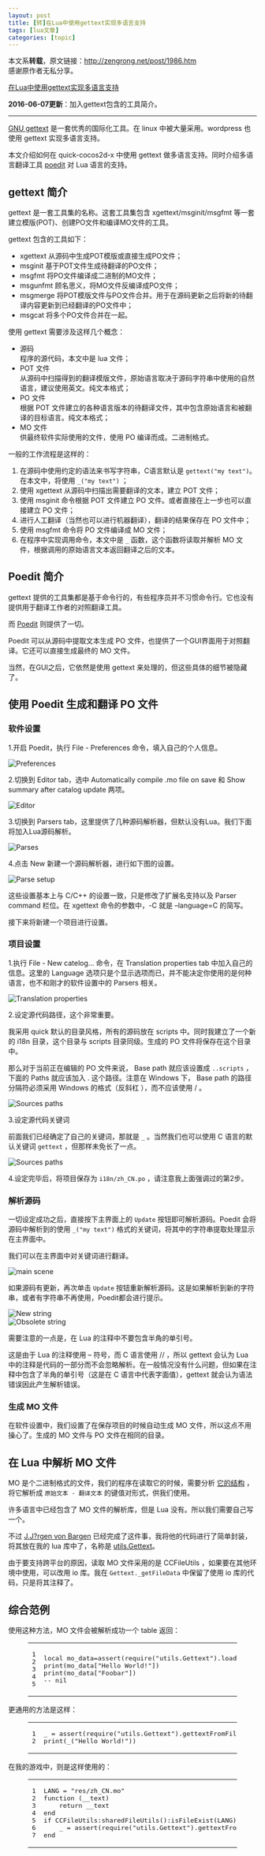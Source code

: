 ```yaml
---
layout: post
title: [转]在Lua中使用gettext实现多语言支持 
tags: [lua文章]
categories: [topic]
---
```

<p>本文系<strong>转载</strong>，原文链接：<a href="http://zengrong.net/post/1986.htm" target="_blank" rel="external noopener noreferrer">http://zengrong.net/post/1986.htm</a><br/>感谢原作者无私分享。</p>
<p><a href="http://zengrong.net/post/1986.htm" target="_blank" rel="external noopener noreferrer">在Lua中使用gettext实现多语言支持</a></p>
<p><strong>2016-06-07更新</strong>：加入gettext包含的工具简介。</p>
<hr/>

<p><a href="http://www.gnu.org/software/gettext/" target="_blank" rel="external noopener noreferrer">GNU gettext</a> 是一套优秀的国际化工具。在 linux 中被大量采用。wordpress 也使用 gettext 实现多语言支持。</p>
<p>本文介绍如何在 quick-cocos2d-x 中使用 gettext 做多语言支持。同时介绍多语言翻译工具 <a href="http://www.poedit.net" target="_blank" rel="external noopener noreferrer">poedit</a> 对 Lua 语言的支持。</p>
<h2 id="gettext-简介"><a href="#gettext-简介" class="headerlink" title="gettext 简介"></a>gettext 简介</h2><p>gettext 是一套工具集的名称。这套工具集包含 xgettext/msginit/msgfmt 等一套建立模版(POT)、创建PO文件和编译MO文件的工具。</p>
<p>gettext 包含的工具如下：</p>
<ul>
<li>xgettext 从源码中生成POT模版或直接生成PO文件；</li>
<li>msginit 基于POT文件生成待翻译的PO文件；</li>
<li>msgfmt 将PO文件编译成二进制的MO文件；</li>
<li>msgunfmt 顾名思义，将MO文件反编译成PO文件；</li>
<li>msgmerge 将POT模版文件与PO文件合并。用于在源码更新之后将新的待翻译内容更新到已经翻译的PO文件中；</li>
<li>msgcat 将多个PO文件合并在一起。</li>
</ul>
<p>使用 gettext 需要涉及这样几个概念：</p>
<ul>
<li>源码<br/>程序的源代码，本文中是 lua 文件；</li>
<li>POT 文件<br/>从源码中扫描得到的翻译模版文件，原始语言取决于源码字符串中使用的自然语言，建议使用英文。纯文本格式；</li>
<li>PO 文件<br/>根据 POT 文件建立的各种语言版本的待翻译文件，其中包含原始语言和被翻译的目标语言。纯文本格式；</li>
<li>MO 文件<br/>供最终软件实际使用的文件，使用 PO 编译而成。二进制格式。</li>
</ul>
<p>一般的工作流程是这样的：</p>
<ol>
<li>在源码中使用约定的语法来书写字符串，C语言默认是 <code>gettext(&#34;my text&#34;)</code>。在本文中，将使用 <code>_(&#34;my text&#34;)</code> ；</li>
<li>使用 xgettext 从源码中扫描出需要翻译的文本，建立 POT 文件；</li>
<li>使用 msginit 命令根据 POT 文件建立 PO 文件。或者直接在上一步也可以直接建立 PO 文件；</li>
<li>进行人工翻译（当然也可以进行机器翻译），翻译的结果保存在 PO 文件中；</li>
<li>使用 msgfmt 命令将 PO 文件编译成 MO 文件；</li>
<li>在程序中实现调用命令，本文中是 <code>_</code> 函数，这个函数将读取并解析 MO 文件，根据调用的原始语言文本返回翻译之后的文本。</li>
</ol>
<h2 id="Poedit-简介"><a href="#Poedit-简介" class="headerlink" title="Poedit 简介"></a>Poedit 简介</h2><p>gettext 提供的工具集都是基于命令行的，有些程序员并不习惯命令行。它也没有提供用于翻译工作者的对照翻译工具。</p>
<p>而 <a href="http://www.poedit.net" target="_blank" rel="external noopener noreferrer">Poedit</a> 则提供了一切。</p>
<p>Poedit 可以从源码中提取文本生成 PO 文件，也提供了一个GUI界面用于对照翻译。它还可以直接生成最终的 MO 文件。</p>
<p>当然，在GUI之后，它依然是使用 gettext 来处理的，但这些具体的细节被隐藏了。</p>
<h2 id="使用-Poedit-生成和翻译-PO-文件"><a href="#使用-Poedit-生成和翻译-PO-文件" class="headerlink" title="使用 Poedit 生成和翻译 PO 文件"></a>使用 Poedit 生成和翻译 PO 文件</h2><h3 id="软件设置"><a href="#软件设置" class="headerlink" title="软件设置"></a>软件设置</h3><p>1.开启 Poedit，执行 File - Preferences 命令，填入自己的个人信息。</p>
<p><img src="https://sgamerw.github.io/poedit4.png" alt="Preferences"/></p>
<p>2.切换到 Editor tab，选中 Automatically compile .mo file on save 和 Show summary after catalog update 两项。</p>
<p><img src="https://sgamerw.github.io/poedit5.png" alt="Editor"/></p>
<p>3.切换到 Parsers tab，这里提供了几种源码解析器，但默认没有Lua。我们下面将加入Lua源码解析。</p>
<p><img src="https://sgamerw.github.io/poedit6.png" alt="Parses"/></p>
<p>4.点击 New 新建一个源码解析器，进行如下图的设置。</p>
<p><img src="https://sgamerw.github.io/poedit7.png" alt="Parse setup"/></p>
<p>这些设置基本上与 C/C++ 的设置一致，只是修改了扩展名支持以及 Parser command 栏位。在 xgettext 命令的参数中，-C 就是 –language=C 的简写。</p>
<p>接下来将新建一个项目进行设置。</p>
<h3 id="项目设置"><a href="#项目设置" class="headerlink" title="项目设置"></a>项目设置</h3><p>1.执行 File - New catelog… 命令，在 Translation properties tab 中加入自己的信息。这里的 Language 选项只是个显示选项而已，并不能决定你使用的是何种语言，也不和刚才的软件设置中的 Parsers 相关。</p>
<p><img src="https://sgamerw.github.io/poedit1.png" alt="Translation properties"/></p>
<p>2.设定源代码路径，这个非常重要。</p>
<p>我采用 quick 默认的目录风格，所有的源码放在 scripts 中。同时我建立了一个新的 i18n 目录，这个目录与 scripts 目录同级。生成的 PO 文件将保存在这个目录中。</p>
<p>那么对于当前正在编辑的 PO 文件来说， Base path 就应该设置成 <code>..scripts</code> ， 下面的 Paths 就应该加入 . 这个路径。注意在 Windows 下， Base path 的路径分隔符必须采用 Windows 的格式（反斜杠  ），而不应该使用 / 。</p>
<p><img src="https://sgamerw.github.io/poedit2.png" alt="Sources paths"/></p>
<p>3.设定源代码关键词</p>
<p>前面我们已经确定了自己的关键词，那就是 <code>_</code> 。当然我们也可以使用 C 语言的默认关键词 <code>gettext</code> ，但那样未免长了一点。</p>
<p><img src="https://sgamerw.github.io/poedit3.png" alt="Sources paths"/></p>
<p>4.设定完毕后，将项目保存为 <code>i18n/zh_CN.po</code> ，请注意我上面强调过的第2步。</p>
<h3 id="解析源码"><a href="#解析源码" class="headerlink" title="解析源码"></a>解析源码</h3><p>一切设定成功之后，直接按下主界面上的 <code>Update</code> 按钮即可解析源码。Poedit 会将源码中解析到的使用 <code>_(&#34;my text&#34;)</code> 格式的关键词，将其中的字符串提取处理显示在主界面中。</p>
<p>我们可以在主界面中对关键词进行翻译。</p>
<p><img src="https://sgamerw.github.io/poedit8.png" alt="main scene"/></p>
<p>如果源码有更新，再次单击 <code>Update</code> 按钮重新解析源码。这是如果解析到新的字符串，或者有字符串不再使用，Poedit都会进行提示。</p>
<p><img src="https://sgamerw.github.io/poedit9.png" alt="New string"/><br/><img src="https://sgamerw.github.io/poedit10.png" alt="Obsolete string"/></p>
<p>需要注意的一点是，在 Lua 的注释中不要包含半角的单引号。</p>
<p>这是由于 Lua 的注释使用 – 符号，而 C 语言使用 // ，所以 gettext 会认为 Lua 中的注释是代码的一部分而不会忽略解析。在一般情况没有什么问题，但如果在注释中包含了半角的单引号（这是在 C 语言中代表字面值），gettext 就会认为语法错误因此产生解析错误。</p>
<h3 id="生成-MO-文件"><a href="#生成-MO-文件" class="headerlink" title="生成 MO 文件"></a>生成 MO 文件</h3><p>在软件设置中，我们设置了在保存项目的时候自动生成 MO 文件，所以这点不用操心了。生成的 MO 文件与 PO 文件在相同的目录。</p>
<h2 id="在-Lua-中解析-MO-文件"><a href="#在-Lua-中解析-MO-文件" class="headerlink" title="在 Lua 中解析 MO 文件"></a>在 Lua 中解析 MO 文件</h2><p>MO 是个二进制格式的文件，我们的程序在读取它的时候，需要分析 <a href="http://www.gnu.org/savannah-checkouts/gnu/gettext/manual/html_node/MO-Files.html" target="_blank" rel="external noopener noreferrer">它的结构</a> ，将它解析成 <code>原始文本 - 翻译文本</code> 的键值对形式，供我们使用。</p>
<p>许多语言中已经包含了 MO 文件的解析库，但是 Lua 没有。所以我们需要自己写一个。</p>
<p>不过 <a href="http://lua-users.org/lists/lua-l/2010-04/msg00005.html" target="_blank" rel="external noopener noreferrer">J.J?rgen von Bargen</a> 已经完成了这件事，我将他的代码进行了简单封装，将其放在我的 lua 库中了，名称是 <a href="https://github.com/zrong/lua#Gettext" target="_blank" rel="external noopener noreferrer">utils.Gettext</a>。</p>
<p>由于要支持跨平台的原因，读取 MO 文件采用的是 CCFileUtils ，如果要在其他环境中使用，可以改用 io 库。我在 <code>Gettext._getFileData</code> 中保留了使用 io 库的代码，只是将其注释了。</p>
<h2 id="综合范例"><a href="#综合范例" class="headerlink" title="综合范例"></a>综合范例</h2><p>使用这种方法，MO 文件会被解析成功一个 table 返回：</p>
<figure class="highlight lua"><table><tbody><tr><td class="gutter"><pre><div class="line">1</div><div class="line">2</div><div class="line">3</div><div class="line">4</div><div class="line">5</div></pre></td><td class="code"><pre><div class="line"><span class="keyword">local</span> mo_data=<span class="built_in">assert</span>(<span class="built_in">require</span>(<span class="string">&#34;utils.Gettext&#34;</span>).loadMOFromFile(<span class="string">&#34;res/zh_CN.mo&#34;</span>))</div><div class="line"><span class="built_in">print</span>(mo_data[<span class="string">&#34;Hello World!&#34;</span>])</div><div class="line"></div><div class="line"><span class="built_in">print</span>(mo_data[<span class="string">&#34;Foobar&#34;</span>])</div><div class="line"><span class="comment">-- nil</span></div></pre></td></tr></tbody></table></figure>
<p>更通用的方法是这样：</p>
<figure class="highlight lua"><table><tbody><tr><td class="gutter"><pre><div class="line">1</div><div class="line">2</div></pre></td><td class="code"><pre><div class="line">_ = <span class="built_in">assert</span>(<span class="built_in">require</span>(<span class="string">&#34;utils.Gettext&#34;</span>).gettextFromFile(<span class="string">&#34;res/zh_CN.mo&#34;</span>))</div><div class="line"><span class="built_in">print</span>(_(<span class="string">&#34;Hello World!&#34;</span>))</div></pre></td></tr></tbody></table></figure>
<p>在我的游戏中，则是这样使用的：</p>
<figure class="highlight lua"><table><tbody><tr><td class="gutter"><pre><div class="line">1</div><div class="line">2</div><div class="line">3</div><div class="line">4</div><div class="line">5</div><div class="line">6</div><div class="line">7</div></pre></td><td class="code"><pre><div class="line">LANG = <span class="string">&#34;res/zh_CN.mo&#34;</span></div><div class="line"><span class="function"><span class="keyword">function</span> <span class="params">(__text)</span></span></div><div class="line">    <span class="keyword">return</span> __text</div><div class="line"><span class="keyword">end</span></div><div class="line"><span class="keyword">if</span> CCFileUtils:sharedFileUtils():isFileExist(LANG) <span class="keyword">then</span></div><div class="line">    _ = <span class="built_in">assert</span>(<span class="built_in">require</span>(<span class="string">&#34;utils.Gettext&#34;</span>).gettextFromFile(LANG))</div><div class="line"><span class="keyword">end</span></div></pre></td></tr></tbody></table></figure>